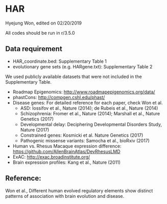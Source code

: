 # HAR
Hyejung Won, edited on 02/20/2019

All codes should be run in r/3.5.0

## Data requirement
* HAR_coordinate.bed: Supplementary Table 1
* evolutionary gene sets (e.g. HARgene.txt): Supplementary Table 2

We used publicly available datasets that were not included in the Supplementary Table. 
* Roadmap Epigenomics: http://www.roadmapepigenomics.org/data/
* phastCons: http://compgen.cshl.edu/phast/
* Disease genes: For detailed reference for each paper, check Won et al. 
  - ASD: Iossifov et al., Nature (2014); de Rubeis et al., Nature (2014)
  - Schizophrenia: Fromer et al., Nature (2014); Marshall et al., Nature Genetics (2017)
  - Developmental delay: Deciphering Developmental Disorders Study, Nature (2017)
  - Constrained genes: Kosmicki et al. Nature Genetics (2017)
  - Pathogenic missense variants: Samocha et al., bioRxiv (2017)
* Human vs. Rhesus Macaque expression difference: https://github.com/AllenBrainAtlas/DevRhesusLMD
* ExAC: http://exac.broadinstitute.org/
* Brain expression profiles: Kang et al., Nature (2011)

## Reference: 
Won et al., Different human evolved regulatory elements show distinct patterns of association with brain evolution and disease.
